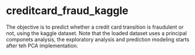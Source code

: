 # creditcard_fraud_kaggle
The objective is to predict whether a credit card transition is fraudulent or not, using the kaggle dataset. Note that the loaded dataset uses a principal componets analysis, the exploratory analysis and prediction modeling starts after teh PCA implementation. 
